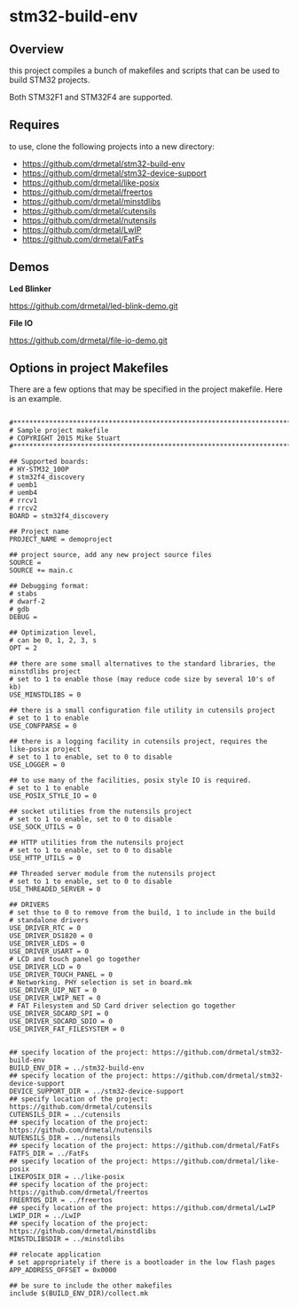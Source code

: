 stm32-build-env
===============

Overview
--------

this project compiles a bunch of makefiles and scripts that can be used to build STM32 projects.

Both STM32F1 and STM32F4 are supported.

Requires
--------

to use, clone the following projects into a new directory:

 - https://github.com/drmetal/stm32-build-env
 - https://github.com/drmetal/stm32-device-support
 - https://github.com/drmetal/like-posix
 - https://github.com/drmetal/freertos
 - https://github.com/drmetal/minstdlibs
 - https://github.com/drmetal/cutensils
 - https://github.com/drmetal/nutensils
 - https://github.com/drmetal/LwIP
 - https://github.com/drmetal/FatFs
 
 
Demos
-----

**Led Blinker**

https://github.com/drmetal/led-blink-demo.git

**File IO**

https://github.com/drmetal/file-io-demo.git


Options in project Makefiles
----------------------------

There are a few options that may be specified in the project makefile. Here is an example.

``` make

#******************************************************************************
# Sample project makefile
# COPYRIGHT 2015 Mike Stuart
#******************************************************************************

## Supported boards:
# HY-STM32_100P
# stm32f4_discovery
# uemb1
# uemb4
# rrcv1
# rrcv2
BOARD = stm32f4_discovery

## Project name
PROJECT_NAME = demoproject

## project source, add any new project source files
SOURCE =
SOURCE += main.c

## Debugging format:
# stabs
# dwarf-2
# gdb
DEBUG =

## Optimization level,
# can be 0, 1, 2, 3, s
OPT = 2

## there are some small alternatives to the standard libraries, the minstdlibs project
# set to 1 to enable those (may reduce code size by several 10's of kb)
USE_MINSTDLIBS = 0

## there is a small configuration file utility in cutensils project
# set to 1 to enable
USE_CONFPARSE = 0

## there is a logging facility in cutensils project, requires the like-posix project
# set to 1 to enable, set to 0 to disable
USE_LOGGER = 0

## to use many of the facilities, posix style IO is required.
# set to 1 to enable
USE_POSIX_STYLE_IO = 0

## socket utilities from the nutensils project
# set to 1 to enable, set to 0 to disable
USE_SOCK_UTILS = 0

## HTTP utilities from the nutensils project
# set to 1 to enable, set to 0 to disable
USE_HTTP_UTILS = 0

## Threaded server module from the nutensils project
# set to 1 to enable, set to 0 to disable
USE_THREADED_SERVER = 0

## DRIVERS
# set thse to 0 to remove from the build, 1 to include in the build
# standalone drivers
USE_DRIVER_RTC = 0
USE_DRIVER_DS1820 = 0
USE_DRIVER_LEDS = 0
USE_DRIVER_USART = 0
# LCD and touch panel go together
USE_DRIVER_LCD = 0
USE_DRIVER_TOUCH_PANEL = 0
# Networking. PHY selection is set in board.mk
USE_DRIVER_UIP_NET = 0
USE_DRIVER_LWIP_NET = 0
# FAT Filesystem and SD Card driver selection go together
USE_DRIVER_SDCARD_SPI = 0
USE_DRIVER_SDCARD_SDIO = 0
USE_DRIVER_FAT_FILESYSTEM = 0


## specify location of the project: https://github.com/drmetal/stm32-build-env
BUILD_ENV_DIR = ../stm32-build-env
## specify location of the project: https://github.com/drmetal/stm32-device-support
DEVICE_SUPPORT_DIR = ../stm32-device-support
## specify location of the project: https://github.com/drmetal/cutensils
CUTENSILS_DIR = ../cutensils
## specify location of the project: https://github.com/drmetal/nutensils
NUTENSILS_DIR = ../nutensils
## specify location of the project: https://github.com/drmetal/FatFs
FATFS_DIR = ../FatFs
## specify location of the project: https://github.com/drmetal/like-posix
LIKEPOSIX_DIR = ../like-posix
## specify location of the project: https://github.com/drmetal/freertos
FREERTOS_DIR = ../freertos
## specify location of the project: https://github.com/drmetal/LwIP
LWIP_DIR = ../LwIP
## specify location of the project: https://github.com/drmetal/minstdlibs
MINSTDLIBSDIR = ../minstdlibs

## relocate application
# set appropriately if there is a bootloader in the low flash pages
APP_ADDRESS_OFFSET = 0x0000

## be sure to include the other makefiles
include $(BUILD_ENV_DIR)/collect.mk
```
